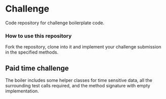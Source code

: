 # Challenge
Code repository for challenge boilerplate code.
### How to use this repository
Fork the repository, clone into it and implement your challenge submission in the specified methods.

## Paid time challenge
The boiler includes some helper classes for time sensitive data, all the surrounding test calls required, and the method signature with empty implementation.

